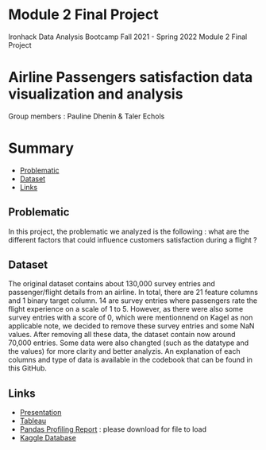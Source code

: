 # Module 2 Final Project
Ironhack Data Analysis Bootcamp Fall 2021 - Spring 2022 Module 2 Final Project
# Airline Passengers satisfaction data visualization and analysis
Group members : Pauline Dhenin & Taler Echols 

# Summary 
 - [Problematic](#Problematic)
 - [Dataset](#Dataset)
 - [Links](#Links)

## Problematic 
In this project, the problematic we analyzed is the following : what are the different factors that could influence customers satisfaction during a flight ? 




## Dataset 
The original dataset contains about 130,000 survey entries and passenger/flight details from an airline. In total, there are 21 feature columns and 1 binary target column. 14 are survey entries where passengers rate the flight experience on a scale of 1 to 5. However, as there were also some survey entries with a score of 0, which were mentionnend on Kagel as non applicable note, we decided to remove these survey entries and some NaN values. After removing all these data, the dataset contain now around 70,000 entries. Some data were also changted (such as the datatype and the values) for more clarity and better analyzis. An explanation of each columns and type of data is available in the codebook that can be found in this GitHub. 



## Links 
* <a href="https://docs.google.com/presentation/d/1TvHM9_zFry71FRuHY2K-dA0COpvi9J9NjG5YozxwvN8/edit?usp=sharing" >Presentation</a>
* <a href="https://public.tableau.com/app/profile/dhenin2314/viz/Customer_satisfaction/Satisfactionflightdistance?publish=yes">Tableau</a> 
* <a href="https://raw.githubusercontent.com/techols/Module2_FinalProject/main/airlineV2.html" >Pandas Profiling Report</a> : please download for file to load
* <a href="https://www.kaggle.com/teejmahal20/airline-passenger-satisfaction"> Kaggle Database </a> 
